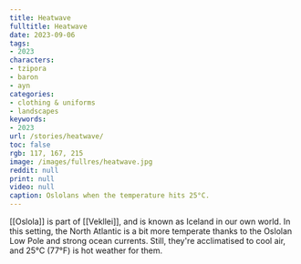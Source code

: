 ```yaml
---
title: Heatwave
fulltitle: Heatwave
date: 2023-09-06
tags:
- 2023
characters:
- tzipora
- baron
- ayn
categories:
- clothing & uniforms
- landscapes
keywords:
- 2023
url: /stories/heatwave/
toc: false
rgb: 117, 167, 215
image: /images/fullres/heatwave.jpg
reddit: null
print: null
video: null
caption: Oslolans when the temperature hits 25°C.
---
```

[[Oslola]] is part of [[Vekllei]], and is known as Iceland in our own world. In this setting, the North Atlantic is a bit more temperate thanks to the Oslolan Low Pole and strong ocean currents. Still, they're acclimatised to cool air, and 25°C (77°F) is hot weather for them.